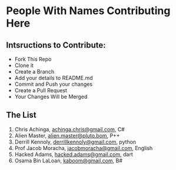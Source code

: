 # People With Names Contributing Here

## Intsructions to Contribute:

- Fork This Repo
- Clone it
- Create a Branch
- Add your details to README.md
- Commit and Push your changes
- Create a Pull Request
- Your Changes Will be Merged

## The List
<!-- are you serious with your phone? -->

1. Chris Achinga, achinga.chris@gmail.com, C#
2. Alien Master, alien.master@pluto.bom, P++
3. Derrill Kennoly, derrillkennoly@gmail.com, python
4. Prof Jacob Moracha, jacobmoracha@gmail.com, English
5. Hacked Adams, hacked.adams@gmail.com, dart
6. Osama Bin LaLoan, kaboom@gmail.com, B#
